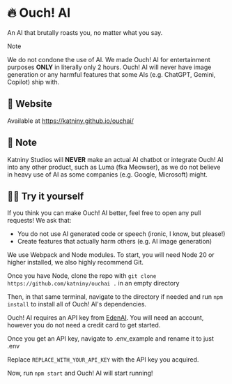 # 🔥 Ouch! AI
An AI that brutally roasts you, no matter what you say.

> [!NOTE]
> We do not condone the use of AI. We made Ouch! AI for entertainment purposes **ONLY** in literally only 2 hours. Ouch! AI will never have image generation or any harmful features that some AIs (e.g. ChatGPT, Gemini, Copilot) ship with.

## 🔗 Website
Available at https://katniny.github.io/ouchai/

## 📝 Note
Katniny Studios will **NEVER** make an actual AI chatbot or integrate Ouch! AI into any other product, such as Luma (fka Meowser), as we do not believe in heavy use of AI as some companies (e.g. Google, Microsoft) might.

## 🧑‍💻 Try it yourself
If you think you can make Ouch! AI better, feel free to open any pull requests!
We ask that:
* You do not use AI generated code or speech (ironic, I know, but please!)
* Create features that actually harm others (e.g. AI image generation)

We use Webpack and Node modules.
To start, you will need Node 20 or higher installed, we also highly recommend Git.

Once you have Node, clone the repo with `git clone https://github.com/katniny/ouchai .` in an empty directory

Then, in that same terminal, navigate to the directory if needed and run `npm install` to install all of Ouch! AI's dependencies.

Ouch! AI requires an API key from [EdenAI](https://www.edenai.co/). You will need an account, however you do not need a credit card to get started.

Once you get an API key, navigate to .env_example and rename it to just .env

Replace `REPLACE_WITH_YOUR_API_KEY` with the API key you acquired.

Now, run `npm start` and Ouch! AI will start running!